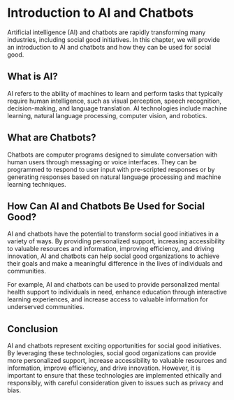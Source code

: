 Introduction to AI and Chatbots
======================================================================================

Artificial intelligence (AI) and chatbots are rapidly transforming many industries, including social good initiatives. In this chapter, we will provide an introduction to AI and chatbots and how they can be used for social good.

What is AI?
-----------

AI refers to the ability of machines to learn and perform tasks that typically require human intelligence, such as visual perception, speech recognition, decision-making, and language translation. AI technologies include machine learning, natural language processing, computer vision, and robotics.

What are Chatbots?
------------------

Chatbots are computer programs designed to simulate conversation with human users through messaging or voice interfaces. They can be programmed to respond to user input with pre-scripted responses or by generating responses based on natural language processing and machine learning techniques.

How Can AI and Chatbots Be Used for Social Good?
------------------------------------------------

AI and chatbots have the potential to transform social good initiatives in a variety of ways. By providing personalized support, increasing accessibility to valuable resources and information, improving efficiency, and driving innovation, AI and chatbots can help social good organizations to achieve their goals and make a meaningful difference in the lives of individuals and communities.

For example, AI and chatbots can be used to provide personalized mental health support to individuals in need, enhance education through interactive learning experiences, and increase access to valuable information for underserved communities.

Conclusion
----------

AI and chatbots represent exciting opportunities for social good initiatives. By leveraging these technologies, social good organizations can provide more personalized support, increase accessibility to valuable resources and information, improve efficiency, and drive innovation. However, it is important to ensure that these technologies are implemented ethically and responsibly, with careful consideration given to issues such as privacy and bias.


